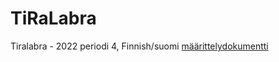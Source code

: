 # TiRaLabra
Tiralabra - 2022 periodi 4, Finnish/suomi
[määrittelydokumentti](https://github.com/LaukkuPaukku/TiRaLabra/blob/main/määrittelydokumentti.pdf)
